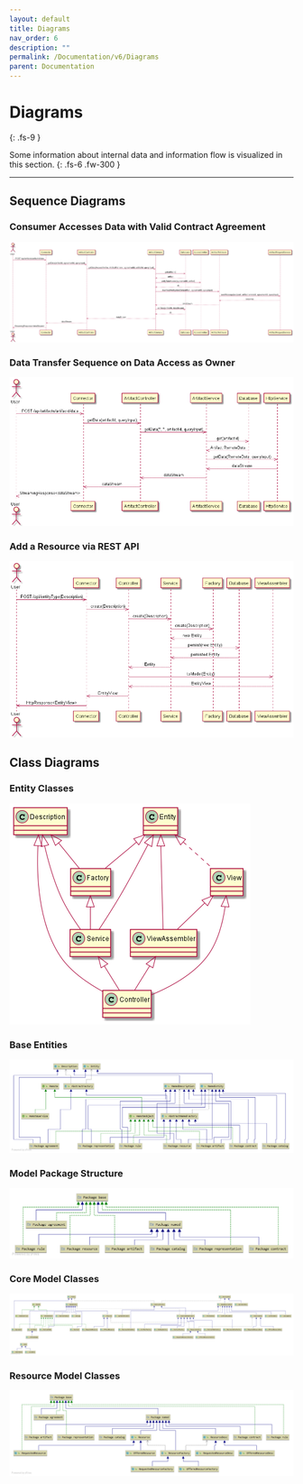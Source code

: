 ```yaml
---
layout: default
title: Diagrams
nav_order: 6
description: ""
permalink: /Documentation/v6/Diagrams
parent: Documentation
---
```


# Diagrams
{: .fs-9 }

Some information about internal data and information flow is visualized in this section.
{: .fs-6 .fw-300 }

---

## Sequence Diagrams

### Consumer Accesses Data with Valid Contract Agreement

![Access Data Sequence](../../../assets/images/diagram/consumer_access_contracted_data.png)

### Data Transfer Sequence on Data Access as Owner

![Data Transfer Sequence](../../../assets/images/diagram/owner_access_own_data_data_transfer_sequence.png)

### Add a Resource via REST API

![Resource Sequence](../../../assets/images/diagram/resource_sequence.png)

## Class Diagrams

### Entity Classes

![Entity Classes](../../../assets/images/diagram/resources_class.png)

### Base Entities

![Base Entity Model](../../../assets/images/diagram/base_entities.png)

### Model Package Structure

![Core Model Package](../../../assets/images/diagram/package.png)

### Core Model Classes

![Core Classes](../../../assets/images/diagram/core_classes.png)

### Resource Model Classes

![Resource Structure](../../../assets/images/diagram/resource_structure.png)
